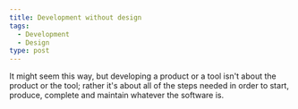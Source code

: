 ```yaml
---
title: Development without design
tags:
  - Development
  - Design
type: post
---
```


<p>It might seem this way, but developing a product or a tool isn't about the product or the tool; rather it's about all of the steps needed in order to start, produce, complete and maintain whatever the software is.</p>
